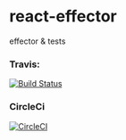 # react-effector
effector &amp; tests

### Travis:

[![Build Status](https://travis-ci.com/alexohotnikov/react-effector.svg?branch=master)](https://travis-ci.com/alexohotnikov/react-effector)

### CircleCi

[![CircleCI](https://circleci.com/gh/alexohotnikov/react-effector.svg?style=svg)](https://circleci.com/gh/alexohotnikov/react-effector)
